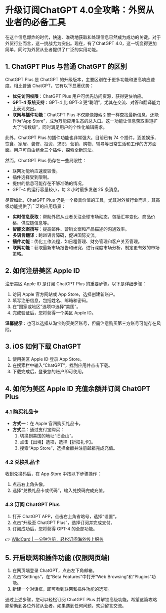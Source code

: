 # 升级订阅ChatGPT 4.0全攻略：外贸从业者的必备工具

在这个信息爆炸的时代，快速、准确地获取和处理信息已然成为成功的关键。对于外贸行业而言，这一挑战尤为突出。现在，有了ChatGPT 4.0，这一切变得更加简单，同时为外贸从业者提供了广泛的实用功能。

## 1. ChatGPT Plus 与普通 ChatGPT 的区别

ChatGPT Plus 是 ChatGPT 的升级版本，主要区别在于更多功能和更高响应速度。相比普通 ChatGPT，它有以下显著优势：

- **优先访问权限**：ChatGPT Plus 用户可优先访问资源，获得更快响应。
- **GPT-4 系统支持**：GPT-4 比 GPT-3 更“聪明”，尤其在交流、对答和翻译能力上表现突出。
- **联网与插件功能**：ChatGPT Plus 不仅能像搜索引擎一样查找最新信息，还能作为“App Store”，成为万能应用生态的总入口。这一功能让信息获取渠道扩大了“指数级”，同时满足用户的个性化编辑需求。

此外，ChatGPT Plus 的插件功能也非常强大。目前已有 74 个插件，涵盖娱乐、饮食、家居、装修、投资、求职、营销、购物、辅导等日常生活和工作的方方面面。用户可自由组合三个插件，探索全新玩法。

然而，ChatGPT Plus 仍存在一些局限性：

- 联网功能响应速度较慢。
- 插件选择受到限制。
- 提供的信息可能存在不够准确的情况。
- GPT-4 的运行容量较小，每 3 小时最多发送 25 条消息。

尽管如此，ChatGPT Plus 仍是一个极具价值的工具，尤其对外贸行业而言，其高级功能提供了广泛的应用场景：

- **实时信息获取**：帮助外贸从业者关注全球市场动态，包括汇率变化、商品价格、供应链信息等。
- **智能文案撰写**：提高邮件、营销文案和产品描述的沟通效率。
- **多语言翻译**：跨越语言障碍，促进国际交流。
- **插件功能**：优化工作流程，如日程管理、财务管理和客户关系管理。
- **联网功能**：获取最新市场报告和研究，进行深度市场分析，制定更有效的市场策略。

## 2. 如何注册美区 Apple ID

注册美区 Apple ID 是订阅 ChatGPT Plus 的重要步骤。以下是详细步骤：

1. 访问 Apple 官方网站或 App Store，选择创建新账户。
2. 填写注册信息，包括姓名、邮箱和密码。
3. 在“国家或地区”选项中选择“美国”。
4. 完成验证后，您将获得一个美区 Apple ID。

**温馨提示**：也可以选择从淘宝购买美区账号，但需注意购买第三方账号可能存在风险。

## 3. iOS 如何下载 ChatGPT

1. 使用美区 Apple ID 登录 App Store。
2. 在搜索栏中输入“ChatGPT”，找到应用并点击下载。
3. 下载完成后，登录您的账户即可使用。

## 4. 如何为美区 Apple ID 充值余额并订阅 ChatGPT Plus

### 4.1 购买礼品卡
- **方式一**：在 Apple 官网购买礼品卡。
- **方式二**：通过支付宝购买：
  1. 切换到美国的地址“旧金山”。
  2. 点击【出境】选项，选择【折扣礼卡】。
  3. 搜索“App Store”，选择金额并注册邮箱完成充值。

### 4.2 兑换礼品卡
收到兑换码后，在 App Store 中按以下步骤操作：
1. 点击右上角头像。
2. 选择“兑换礼品卡或代码”，输入兑换码完成充值。

### 4.3 订阅 ChatGPT Plus
1. 打开 ChatGPT APP，点击右上角省略号，选择“设置”。
2. 点击“升级至 ChatGPT Plus”，选择订阅并完成支付。
3. 订阅成功后，您将获得 GPT-4 的全部功能。

👉 [WildCard | 一分钟注册，轻松订阅海外线上服务](https://bbtdd.com/WildCard)

## 5. 开启联网和插件功能 (仅限网页端)

1. 在网页端登录 ChatGPT，点击左下角邮箱。
2. 点击“Settings”，在“Beta Features”中打开“Web Browsing”和“Plugins”功能。
3. 新建一个对话框，即可看到联网和插件功能的选项。

通过上述步骤，您可以轻松订阅 ChatGPT Plus 并解锁高级功能。希望这篇攻略能帮助到各位外贸从业者。如果遇到任何问题，欢迎留言交流。